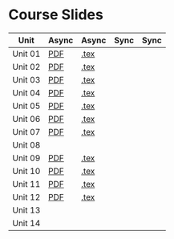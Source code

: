# Course Slides 

| Unit    | Async                        | Async                         | Sync | Sync |
|---------|------------------------------|-------------------------------|------|------|
| Unit 01 | [PDF](./unit_01/unit_01.pdf) | [.tex](./unit_01/unit_01.tex) |      |      |
| Unit 02 | [PDF](./unit_02/unit_02.pdf) | [.tex](./unit_02/unit_02.tex) |      |      |
| Unit 03 | [PDF](./unit_03/unit_03.pdf) | [.tex](./unit_03/unit_03.tex) |      |      |
| Unit 04 | [PDF](./unit_04/unit_04.pdf) | [.tex](./unit_04/unit_04.tex) |      |      |
| Unit 05 | [PDF](./unit_05/unit_05.pdf) | [.tex](./unit_05/unit_05.tex) |      |      |
| Unit 06 | [PDF](./unit_06/unit_06.pdf) | [.tex](./unit_06/unit_06.tex) |      |      |
| Unit 07 | [PDF](./unit_07/unit_07.pdf) | [.tex](./unit_07/unit_07.tex) |      |      |
| Unit 08 |                              |                               |      |      |
| Unit 09 | [PDF](./unit_09/unit_09.pdf) | [.tex](./unit_09/unit_09.tex) |      |      |
| Unit 10 | [PDF](./unit_10/unit_10.pdf) | [.tex](./unit_10/unit_10.tex) |      |      |
| Unit 11 | [PDF](./unit_11/unit_11.pdf) | [.tex](./unit_11/unit_11.tex) |      |      |
| Unit 12 | [PDF](./unit_12/unit_12.pdf) | [.tex](./unit_12/unit_12.tex) |      |      |
| Unit 13 |                              |                               |      |      |
| Unit 14 |                              |                               |      |      |
